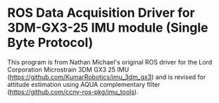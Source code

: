 # ROS Data Acquisition Driver for 3DM-GX3-25 IMU module (Single Byte Protocol)

This program is from Nathan Michael's original ROS driver for the Lord Corporation Microstrain 3DM GX3 25 IMU (https://github.com/KumarRobotics/imu_3dm_gx3) and is revised for attitude estimation using AQUA complementary filter (https://github.com/ccny-ros-pkg/imu_tools).
